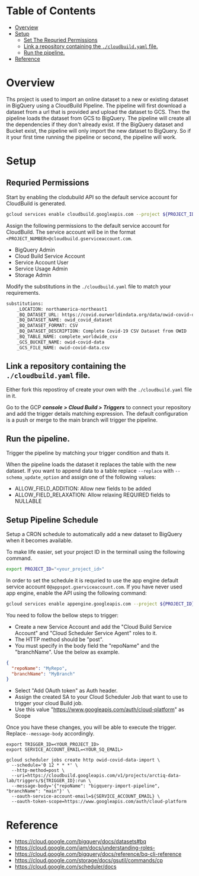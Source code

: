 # Table of Contents
- [Overview](#overview)
- [Setup](#setup)
  * [Set The Requried Permissions](#requried-permissions)
  * [Link a repository containing the `./cloudbuild.yaml` file.](#link-a-repository-containing-the---cloudbuildyaml--file)
  * [Run the pipeline.](#run-the-pipeline)
- [Reference](#reference)

# Overview

Ths project is used to import an online dataset to a new or existing dataset in BigQuery using a CloudBuild Pipeline. The pipeline will first download a dataset from a url that is provided and upload the dataset to GCS. Then the pipeline loads the dataset from GCS to BigQuery. The pipeline will create all the dependencies if they don't already exist. If the BigQuery dataset and Bucket exist, the pipeline will only import the new dataset to BigQuery. So if it your first time running the pipeline or second, the pipeline will work.

# Setup

## Requried Permissions

Start by enabling the clodubuild API so the default service account for CloudBuild is generated.

```sh
gcloud services enable cloudbuild.googleapis.com --project ${PROJECT_ID}
```

Assign the following permissions to the default service account for CloudBuild. The service account will be in the format `<PROJECT_NUMBER>@cloudbuild.gserviceaccount.com`.

  - BigQuery Admin
  - Cloud Build Service Account
  - Service Account User
  - Service Usage Admin
  - Storage Admin

Modify the substitutions in the `./cloudbuild.yaml` file to match your requirements.

```sh
substitutions:
    _LOCATION: northamerica-northeast1
    _BQ_DATASET_URL: https://covid.ourworldindata.org/data/owid-covid-data.csv
    _BQ_DATASET_NAME: owid_covid_dataset
    _BQ_DATASET_FORMAT: CSV
    _BQ_DATASET_DESCRIPTION: Complete Covid-19 CSV Dataset from OWID
    _BQ_TABLE_NAME: complete_worldwide_csv
    _GCS_BUCKET_NAME: owid-covid-data
    _GCS_FILE_NAME: owid-covid-data.csv
```

## Link a repository containing the `./cloudbuild.yaml` file.

Either fork this repostiroy of create your own with the `./cloudbuild.yaml` file in it.

Go to the GCP ***console > Cloud Build > Triggers*** to connect your repository and add the trigger details matching expression. The default configuration is a push or merge to the main branch will trigger the pipeline.

## Run the pipeline.

Trigger the pipeline by matching your trigger condition and thats it. 

When the pipeline loads the dataset it replaces the table with the new dataset. If you want to append data to a table replace `--replace` with `--schema_update_option` and assign one of the following values:

- ALLOW_FIELD_ADDITION: Allow new fields to be added
- ALLOW_FIELD_RELAXATION: Allow relaxing REQUIRED fields to NULLABLE

## Setup Pipeline Schedule

Setup a CRON schedule to automatically add a new dataset to BigQuery when it becomes available.

To make life easier, set your project ID in the terminall using the following command.

```sh
export PROJECT_ID="<your_project_id>"
```

In order to set the schedule it is requried to use the app engine default service account `0@appspot.gserviceaccount.com`. If you have never used app engine, enable the API using the following command:

```sh
gcloud services enable appengine.googleapis.com --project ${PROJECT_ID}
```

You need to follow the bellow steps to trigger:

- Create a new Service Account and add the "Cloud Build Service Account" and "Cloud Scheduler Service Agent" roles to it.
- The HTTP method should be "post".
- You must specify in the body field the "repoName" and the "branchName". Use the below as example.
```json
{
  "repoName": "MyRepo",
  "branchName": "MyBranch"
}
```
- Select "Add OAuth token" as Auth header.
- Assign the created SA to your Cloud Scheduler Job that want to use to trigger your cloud Build job.
- Use this value "https://www.googleapis.com/auth/cloud-platform" as Scope

Once you have these changes, you will be able to execute the trigger. Replace`--message-body` accordingly.

```
export TRIGGER_ID=<YOUR_PROJECT_ID>
export SERVICE_ACCOUNT_EMAIL=<YOUR_SQ_EMAIL>

gcloud scheduler jobs create http owid-covid-data-import \
  --schedule='0 12 * * *' \
  --http-method=post \
  --uri=https://cloudbuild.googleapis.com/v1/projects/arctiq-data-lab/triggers/${TRIGGER_ID}:run \
  --message-body='{"repoName": "bigquery-import-pipeline", "branchName": "main"}' \
  --oauth-service-account-email=${SERVICE_ACCOUNT_EMAIL} \
  --oauth-token-scope=https://www.googleapis.com/auth/cloud-platform
```

# Reference

- https://cloud.google.com/bigquery/docs/datasets#bq
- https://cloud.google.com/iam/docs/understanding-roles-
- https://cloud.google.com/bigquery/docs/reference/bq-cli-reference
- https://cloud.google.com/storage/docs/gsutil/commands/cp
- https://cloud.google.com/scheduler/docs



